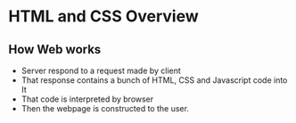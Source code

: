 # HTML and CSS Overview

## How Web works
- Server respond to a request made by client
- That response contains a bunch of HTML, CSS and Javascript code into It
- That code is interpreted by browser
- Then the webpage is constructed to the user.